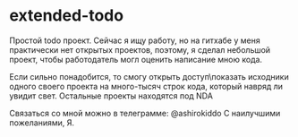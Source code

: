 # extended-todo

Простой todo проект. Сейчас я ищу работу, но на гитхабе у меня практически нет открытых проектов, поэтому, я сделал небольшой проект, чтобы работодатель могл оценить написание мною кода.

Если сильно понадобится, то смогу открыть доступ\показать исходники одного своего проекта на много-тысяч строк кода, который навряд ли увидит свет.
Остальные проекты находятся под NDA

Связаться со мной можно в телеграмме: @ashirokiddo
С наилучшими пожеланиями, Я.
